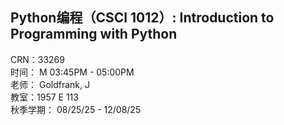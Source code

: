 ## Python编程（CSCI 1012）: Introduction to Programming with Python
CRN：33269  
时间： M 03:45PM - 05:00PM  
老师： Goldfrank, J   
教室：1957 E 113   
秋季学期： 08/25/25 - 12/08/25   
